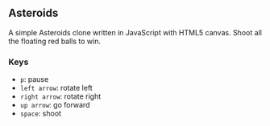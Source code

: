 ## Asteroids

A simple Asteroids clone written in JavaScript with HTML5 canvas. Shoot all the floating red balls to win.


### Keys

- `p`: pause
- `left arrow`: rotate left
- `right arrow`: rotate right
- `up arrow`: go forward
- `space`: shoot

